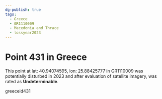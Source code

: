 ```yaml
---
dg-publish: true
tags:
  - Greece
  - GR1110009
  - Macedonia and Thrace
  - lossyear2023
---
```


# Point 431 in Greece

This point at lat: 40.94074595, lon: 25.88425777 in GR1110009 was potentially disturbed in 2023 and after evaluation of satellite imagery, was rated as **Undeterminable**.



greeceid431